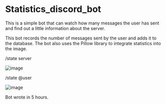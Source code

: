 # Statistics_discord_bot
This is a simple bot that can watch how many messages the user has sent and find out a little information about the server.

This bot records the number of messages sent by the user and adds it to the database. The bot also uses the Pillow library to integrate statistics into the image.

/state server

![image](https://user-images.githubusercontent.com/67878832/193467437-e1ad9190-49eb-436e-8fcd-bf6db448a6db.png)

/state @user

![image](https://user-images.githubusercontent.com/67878832/193467458-7c47e975-1474-4207-a87e-b332189a0ef1.png)

Bot wrote in 5 hours.
